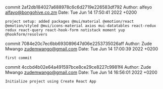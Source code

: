 commit 2af2db184027a688978c6c6d2719e226583df792
Author: alfeyo <alfayo@bongohive.co.zm>
Date:   Tue Jun 14 17:50:41 2022 +0200

    project setup: added packages @mui/material @emotion/react @emotion/styled @mui/icons-material axios mui-datatables react-redux redux react-query react-hook-form notistack moment yup @hookform/resolvers

commit 7084e20c7ec6bb693089647d06e2253735026aff
Author: Zude Mwango <zudemwango@gmail.com>
Date:   Tue Jun 14 17:00:39 2022 +0200

    first commit

commit 4ccbd4b02e64a491597bce8ce29ce8227c9981f4
Author: Zude Mwango <zudemwango@gmail.com>
Date:   Tue Jun 14 16:56:01 2022 +0200

    Initialize project using Create React App
